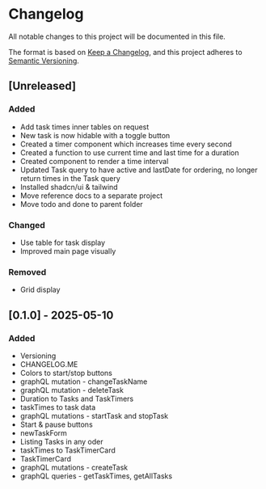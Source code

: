 # Changelog

All notable changes to this project will be documented in this file.

The format is based on [Keep a Changelog](https://keepachangelog.com/en/1.1.0/),
and this project adheres to [Semantic Versioning](https://semver.org/spec/v2.0.0.html).

## [Unreleased]

### Added

- Add task times inner tables on request
- New task is now hidable with a toggle button
- Created a timer component which increases time every second
- Created a function to use current time and last time for a duration
- Created component to render a time interval
- Updated Task query to have active and lastDate for ordering, no longer return times in the Task query
- Installed shadcn/ui & tailwind
- Move reference docs to a separate project
- Move todo and done to parent folder

### Changed

- Use table for task display
- Improved main page visually

### Removed

- Grid display

## [0.1.0] - 2025-05-10

### Added

- Versioning
- CHANGELOG.ME
- Colors to start/stop buttons
- graphQL mutation - changeTaskName
- graphQL mutation - deleteTask
- Duration to Tasks and TaskTimers
- taskTimes to task data
- graphQL mutations - startTask and stopTask
- Start & pause buttons
- newTaskForm
- Listing Tasks in any oder
- taskTimes to TaskTimerCard
- TaskTimerCard
- graphQL mutations - createTask
- graphQL queries - getTaskTimes, getAllTasks
